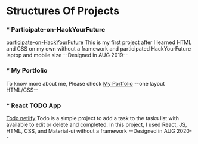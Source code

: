 #  **Structures Of Projects**





### * **Participate-on-HackYourFuture**

[participate-on-HackYourFuture](https://github.com/wesam-k/My-projects-HYF-/tree/My-projects-during-HYF/participate%20on%20HackYourFuture)
This is my first project after I learned HTML and CSS on my own without a framework and participated HackYourFuture laptop and mobile size  --Designed in AUG 2019--


### * **My Portfolio**

To know more about me, Please check [My Portfolio](https://github.com/wesam-k/My-projects-HYF-/tree/My-projects-during-HYF/my%20portfolio/)  --one layout HTML/CSS--


### * **React TODO App**

[Todo netlify](https://react-todo-simple-app.netlify.app/)
Todo is a simple project to add a task to the tasks list with available to edit or delete and completed.
In this project, I used  React, JS, HTML, CSS, and Material-ui without a framework     --Designed in AUG 2020--
